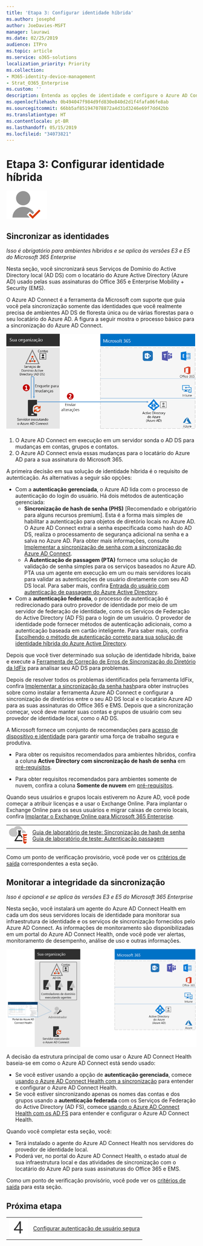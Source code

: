 ```yaml
---
title: 'Etapa 3: Configurar identidade híbrida'
ms.author: josephd
author: JoeDavies-MSFT
manager: laurawi
ms.date: 02/25/2019
audience: ITPro
ms.topic: article
ms.service: o365-solutions
localization_priority: Priority
ms.collection:
- M365-identity-device-management
- Strat_O365_Enterprise
ms.custom: ''
description: Entenda as opções de identidade e configure o Azure AD Connect para sincronizar seus Serviços de Domínio do Active Directory locais com Azure AD.
ms.openlocfilehash: 0b494047f984d9fd830e840d2d1f4fafa06fe8ab
ms.sourcegitcommit: 66bb5af851947078872a4d31d3246e69f7dd42bb
ms.translationtype: HT
ms.contentlocale: pt-BR
ms.lasthandoff: 05/15/2019
ms.locfileid: "34073821"
---
```

# <a name="step-3-configure-hybrid-identity"></a>Etapa 3: Configurar identidade híbrida

![](./media/deploy-foundation-infrastructure/identity_icon-small.png)

<a name="identity-sync"></a>
## <a name="synchronize-identities"></a>Sincronizar as identidades

*Isso é obrigatório para ambientes híbridos e se aplica às versões E3 e E5 do Microsoft 365 Enterprise*

Nesta seção, você sincronizará seus Serviços de Domínio do Active Directory local (AD DS) com o locatário do Azure Active Directory (Azure AD) usado pelas suas assinaturas do Office 365 e Enterprise Mobility + Security (EMS).

O Azure AD Connect é a ferramenta da Microsoft com suporte que guia você pela sincronização somente das identidades que você realmente precisa de ambientes AD DS de floresta única ou de várias florestas para o seu locatário do Azure AD. A figura a seguir mostra o processo básico para a sincronização do Azure AD Connect.

![Como o Azure AD Connect sincroniza seu diretório local ao Azure AD](./media/identity-azure-ad-connect/azure-ad-connect.png)

1. O Azure AD Connect em execução em um servidor sonda o AD DS para mudanças em contas, grupos e contatos.
2. O Azure AD Connect envia essas mudanças para o locatário do Azure AD para a sua assinatura do Microsoft 365.

A primeira decisão em sua solução de identidade híbrida é o requisito de autenticação. As alternativas a seguir são opções:

- Com a **autenticação gerenciada**, o Azure AD lida com o processo de autenticação do login do usuário. Há dois métodos de autenticação gerenciada: 
    - **Sincronização de hash de senha (PHS)** [Recomendado e obrigatório para alguns recursos premium]. Esta é a forma mais simples de habilitar a autenticação para objetos de diretório locais no Azure AD. O Azure AD Connect extrai a senha especificada como hash do AD DS, realiza o processamento de segurança adicional na senha e a salva no Azure AD. Para obter mais informações, consulte [Implementar a sincronização de senha com a sincronização do Azure AD Connect](https://docs.microsoft.com/azure/active-directory/connect/active-directory-aadconnectsync-implement-password-synchronization).
    - A **Autenticação de passagem (PTA)** fornece uma solução de validação de senha simples para os serviços baseados no Azure AD. PTA usa um agente em execução em um ou mais servidores locais para validar as autenticações de usuário diretamente com seu AD DS local. Para saber mais, confira [Entrada do usuário com autenticação de passagem do Azure Active Directory](https://docs.microsoft.com/azure/active-directory/connect/active-directory-aadconnect-pass-through-authentication).
- Com a **autenticação federada**, o processo de autenticação é redirecionado para outro provedor de identidade por meio de um servidor de federação de identidade, como os Serviços de Federação do Active Directory (AD FS) para o login de um usuário. O provedor de identidade pode fornecer métodos de autenticação adicionais, como a autenticação baseada em cartão inteligente. Para saber mais, confira [Escolhendo o método de autenticação correto para sua solução de identidade híbrida do Azure Active Directory](https://docs.microsoft.com/azure/security/azure-ad-choose-authn).

Depois que você tiver determinado sua solução de identidade híbrida, baixe e execute a [Ferramenta de Correção de Erros de Sincronização do Diretório da IdFix](https://www.microsoft.com/download/details.aspx?id=36832) para analisar seu AD DS para problemas.

Depois de resolver todos os problemas identificados pela ferramenta IdFix, confira [Implementar a sincronização da senha hash](https://docs.microsoft.com/azure/active-directory/connect/active-directory-aadconnectsync-implement-password-hash-synchronization)para obter instruções sobre como instalar a ferramenta Azure AD Connect e configurar a sincronização de diretórios entre o seu AD DS local e o locatário Azure AD para as suas assinaturas do Office 365 e EMS. Depois que a sincronização começar, você deve manter suas contas e grupos de usuário com seu provedor de identidade local, como o AD DS.

A Microsoft fornece um conjunto de recomendações para [acesso de dispositivo e identidade](microsoft-365-policies-configurations.md) para garantir uma força de trabalho segura e produtiva. 

- Para obter os requisitos recomendados para ambientes híbridos, confira a coluna **Active Directory com sincronização de hash de senha** em [pré-requisitos](identity-access-prerequisites.md#prerequisites). 

- Para obter requisitos recomendados para ambientes somente de nuvem, confira a coluna **Somente de nuvem** em [pré-requisitos](identity-access-prerequisites.md#prerequisites).

Quando seus usuários e grupos locais estiverem no Azure AD, você pode começar a atribuir licenças e a usar o Exchange Online. Para implantar o Exchange Online para os seus usuários e migrar caixas de correio locais, confira [Implantar o Exchange Online para Microsoft 365 Enterprise](exchangeonline-workload.md).

|||
|:-------|:-----|
|![Guias de laboratório de teste da Microsoft Cloud](media/m365-enterprise-test-lab-guides/cloud-tlg-icon-small.png)| [Guia de laboratório de teste: Sincronização de hash de senha](password-hash-sync-m365-ent-test-environment.md)<br> [Guia de laboratório de teste: Autenticação passagem](pass-through-auth-m365-ent-test-environment.md) |
|||

Como um ponto de verificação provisório, você pode ver os [critérios de saída](identity-exit-criteria.md#crit-identity-sync) correspondentes a esta seção.

<a name="identity-sync-health"></a>
## <a name="monitor-synchronization-health"></a>Monitorar a integridade da sincronização

*Isso é opcional e se aplica às versões E3 e E5 do Microsoft 365 Enterprise*

Nesta seção, você instalará um agente do Azure AD Connect Health em cada um dos seus servidores locais de identidade para monitorar sua infraestrutura de identidade e os serviços de sincronização fornecidos pelo Azure AD Connect. As informações de monitoramento são disponibilizadas em um portal do Azure AD Connect Health, onde você pode ver alertas, monitoramento de desempenho, análise de uso e outras informações.

![Componentes do Azure AD Connect Health](./media/identity-azure-ad-connect-health/identity-azure-ad-connect-health.png)

A decisão da estrutura principal de como usar o Azure AD Connect Health baseia-se em como o Azure AD Connect está sendo usado:

- Se você estiver usando a opção de **autenticação gerenciada**, comece [usando o Azure AD Connect Health com a sincronização](https://docs.microsoft.com/azure/active-directory/connect-health/active-directory-aadconnect-health-sync) para entender e configurar o Azure AD Connect Health.
- Se você estiver sincronizando apenas os nomes das contas e dos grupos usando a **autenticação federada** com os Serviços de Federação do Active Directory (AD FS), comece [usando o Azure AD Connect Health com os AD FS](https://docs.microsoft.com/azure/active-directory/connect-health/active-directory-aadconnect-health-adfs) para entender e configurar o Azure AD Connect Health.

Quando você completar esta seção, você:

- Terá instalado o agente do Azure AD Connect Health nos servidores do provedor de identidade local.
- Poderá ver, no portal do Azure AD Connect Health, o estado atual de sua infraestrutura local e das atividades de sincronização com o locatário do Azure AD para suas assinaturas do Office 365 e EMS.

Como um ponto de verificação provisório, você pode ver os [critérios de saída](identity-exit-criteria.md#crit-identity-sync-health) para esta seção.

## <a name="next-step"></a>Próxima etapa

|||
|:-------|:-----|
![](./media/stepnumbers/Step4.png)| [Configurar autenticação de usuário segura](identity-multi-factor-authentication.md)

